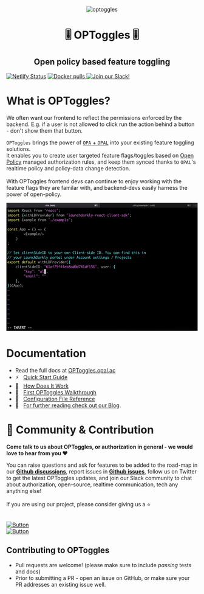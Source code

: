<p  align="center">
 <img src="https://i.ibb.co/m4cN6nW/optoggles.png" height=170 alt="optoggles" border="0" />
</p>
<h1 align="center">
🎚️ OPToggles 🎚️
</h1>

<h2 align="center">
Open policy based feature toggling
</h2>

[![Netlify Status](https://api.netlify.com/api/v1/badges/cf45f769-6b07-47b7-8aed-47213daede65/deploy-status)](https://app.netlify.com/sites/optoggles/deploys)
<span>
<a href="https://hub.docker.com/r/permitio/optoggles" target="_blank">
<img src="https://img.shields.io/docker/pulls/permitio/optoggles?label=Docker%20pulls" alt="Docker pulls">
</a>
<a href="https://opal-access.slack.com/" target="_blank">
<img src="https://img.shields.io/badge/Slack%20Community-4A154B?logo=slack&logoColor=white" alt="Join our Slack!">
</a>
</span>

# What is OPToggles?

We often want our frontend to reflect the permissions enforced by the backend. E.g. if a user is not allowed to click run the action behind a button - don't show them that button.

`OPToggles` brings the power of <a href="https://github.com/permitio/opal" target="_blank">`OPA` + `OPAL`</a> into your existing feature toggling solutions. <br/>
It enables you to create user targeted feature flags/toggles based on <a href="https://openpolicyagent.org" target="_blank">Open Policy</a> managed authorization rules, and keep them
synced thanks to `OPAL`'s realtime policy and policy-data change detection.<br/>
<br/>
With OPToggles frontend devs can continue to enjoy working with the feature flags they are familar with, and backend-devs easily harness the power of open-policy.

<img src="docs/website/optoggles-demo.gif" alt="OPToggles Demo">

</br>

# Documentation

- Read the full docs at [OPToggles.opal.ac](https://optoggles.opal.ac)
- ⚡️ &nbsp; [Quick Start Guide](docs/website/docs/tutorials/quickstart.md)
- 🤿 &nbsp; [How Does It Work](docs/website/docs/tutorials/how_does_it_work.mdx)
- 🦮 &nbsp; [First OPToggles Walkthrough](docs/website/docs/tutorials/demo.mdx)
- 📓 &nbsp; [Configuration File Reference](docs/website/docs/tutorials/configuration.md)
- 📖 &nbsp; [For further reading check out our Blog](https://bit.ly/permitioblog).

# <a name="community"></a>👥 Community & Contribution

**Come talk to us about OPToggles, or authorization in general - we would love to hear from you ❤️**

You can raise questions and ask for features to be added to the road-map in our [**Github discussions**](https://github.com/permitio/OPToggles/discussions), report issues in [**Github issues**](https://github.com/permitio/OPToggles/issues), follow us on Twitter to get the latest OPToggles updates, and join our Slack community to chat about authorization, open-source, realtime communication, tech any anything else!
</br>
</br>
If you are using our project, please consider giving us a ⭐️
</br>
</br>

[![Button][join-slack-link]][badge-slack-link] </br> [![Button][follow-twitter-link]][badge-twitter-link]

## Contributing to OPToggles

- Pull requests are welcome! (please make sure to include _passing_ tests and docs)
- Prior to submitting a PR - open an issue on GitHub, or make sure your PR addresses an existing issue well.

[join-slack-link]: https://i.ibb.co/wzrGHQL/Group-749.png
[badge-slack-link]: https://bit.ly/permitioslack
[follow-twitter-link]: https://i.ibb.co/YZwWJm7/Group-751.png
[badge-twitter-link]: https://twitter.com/opal_ac
